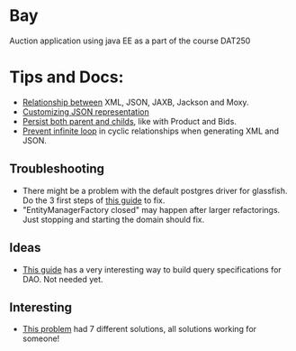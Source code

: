 # Bay
Auction application using java EE as a part of the course DAT250 

# Tips and Docs:
- [Relationship between](https://stackoverflow.com/questions/36032978/what-is-the-relationship-between-jersey-jaxb-jax-rs-moxy-jackson-eclipselin) XML, JSON, JAXB, Jackson and Moxy.
- [Customizing JSON representation](http://blog.bdoughan.com/2013/06/moxy-is-new-default-json-binding.html)
- [Persist both parent and childs](https://stackoverflow.com/a/14153341/4080590), like with Product and Bids.
- [Prevent infinite loop](http://www.eclipse.org/eclipselink/documentation/2.4/moxy/shared_reference_relationships005.htm) in cyclic relationships when generating XML and JSON.

## Troubleshooting
- There might be a problem with the default postgres driver for glassfish. Do the 3 first steps of [this guide](http://www.hildeberto.com/2010/02/creating-a-connection-pool-to-postgresql-on-glassfish-v3.html) to fix.
- "EntityManagerFactory closed" may happen after larger refactorings. Just stopping and starting the domain should fix.

## Ideas
- [This guide](https://spring.io/blog/2011/04/26/advanced-spring-data-jpa-specifications-and-querydsl/) has a very interesting way to build query specifications for DAO. Not needed yet.

## Interesting
- [This problem](https://stackoverflow.com/questions/20116444/severe-a-message-body-writer-for-java-class-java-util-arraylist-and-mime-media) had 7 different solutions, all solutions working for someone!